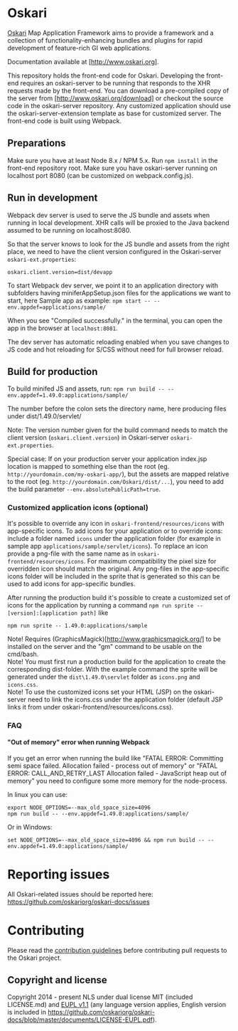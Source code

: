 # Oskari

[Oskari](http://www.oskari.org/) Map Application Framework aims to provide a framework and a collection of functionality-enhancing bundles and plugins for rapid development of feature-rich GI web applications.

Documentation available at [http://www.oskari.org].

This repository holds the front-end code for Oskari. Developing the front-end requires an oskari-server to be running that responds to the XHR requests made by the front-end. You can download a pre-compiled copy of the server from  [http://www.oskari.org/download] or checkout the source code in the oskari-server repository. Any customized application should use the oskari-server-extension template as base for customized server. The front-end code is built using Webpack.

## Preparations

Make sure you have at least Node 8.x / NPM 5.x. Run `npm install` in the front-end repository root.
Make sure you have oskari-server running on localhost port 8080 (can be customized on webpack.config.js).

## Run in development

Webpack dev server is used to serve the JS bundle and assets when running in local development. XHR calls will be proxied to the Java backend assumed to be running on localhost:8080.

So that the server knows to look for the JS bundle and assets from the right place, we need to have the client version configured in the Oskari-server `oskari-ext.properties`:

```
oskari.client.version=dist/devapp
```

To start Webpack dev server, we point it to an application directory with subfolders having miniferAppSetup.json files for the applications we want to start, here Sample app as example:
`npm start -- --env.appdef=applications/sample/`

When you see "Compiled successfully." in the terminal, you can open the app in the browser at `localhost:8081`.

The dev server has automatic reloading enabled when you save changes to JS code and hot reloading for S/CSS without need for full browser reload.

## Build for production

To build minifed JS and assets, run:
`npm run build -- --env.appdef=1.49.0:applications/sample/`

The number before the colon sets the directory name, here producing files under dist/1.49.0/servlet/

Note: The version number given for the build command needs to match the client version (`oskari.client.version`) in Oskari-server `oskari-ext.properties`.

Special case: If on your production server your application index.jsp location is mapped to something else than the root (eg. `http://yourdomain.com/my-oskari-app/`), but the assets are mapped relative to the root (eg. `http://yourdomain.com/Oskari/dist/...`), you need to add the build parameter `--env.absolutePublicPath=true`.

### Customized application icons (optional)

It's possible to override any icon in `oskari-frontend/resources/icons` with app-specific icons. To add icons for your application or to override icons: include a folder named `icons` under the application folder (for example in sample app `applications/sample/servlet/icons`). To replace an icon provide a png-file with the same name as in `oskari-frontend/resources/icons`. For maximum compatibility the pixel size for overridden icon should match the original. Any png-files in the app-specific icons folder will be included in the sprite that is generated so this can be used to add icons for app-specific bundles.

After running the production build it's possible to create a customized set of icons for the application by running a command `npm run sprite -- [version]:[application path]` like

    npm run sprite -- 1.49.0:applications/sample

Note! Requires (GraphicsMagick)[http://www.graphicsmagick.org/] to be installed on the server and the "gm" command to be usable on the cmd/bash.\
Note! You must first run a production build for the application to create the corresponding dist-folder. With the example command the sprite will be generated under the `dist\1.49.0\servlet` folder as `icons.png` and `icons.css`.\
Note! To use the customized icons set your HTML (JSP) on the oskari-server need to link the icons.css under the application folder (default JSP links it from under oskari-frontend/resources/icons.css).

### FAQ

#### "Out of memory" error when running Webpack

If you get an error when running the build like  "FATAL ERROR: Committing semi space failed. Allocation failed - process out of memory" or "FATAL ERROR: CALL_AND_RETRY_LAST Allocation failed - JavaScript heap out of memory" you need to configure some more memory for the node-process.

In linux you can use:

    export NODE_OPTIONS=--max_old_space_size=4096
    npm run build -- --env.appdef=1.49.0:applications/sample/

Or in Windows:

    set NODE_OPTIONS=--max_old_space_size=4096 && npm run build -- --env.appdef=1.49.0:applications/sample/

# Reporting issues

All Oskari-related issues should be reported here: https://github.com/oskariorg/oskari-docs/issues

# Contributing

Please read the [contribution guidelines](http://oskari.org/documentation/development/how-to-contribute) before contributing pull requests to the Oskari project.

## Copyright and license

Copyright 2014 - present NLS under dual license MIT (included LICENSE.md) and [EUPL v1.1](https://joinup.ec.europa.eu/software/page/eupl/licence-eupl)
(any language version applies, English version is included in https://github.com/oskariorg/oskari-docs/blob/master/documents/LICENSE-EUPL.pdf).
